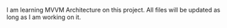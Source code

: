 I am learning MVVM Architecture on this project. All files will be updated as long as I am working on it.
